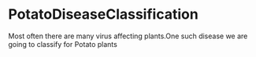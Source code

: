 # PotatoDiseaseClassification
Most often there are many virus affecting plants.One such disease we are going to classify for Potato plants
